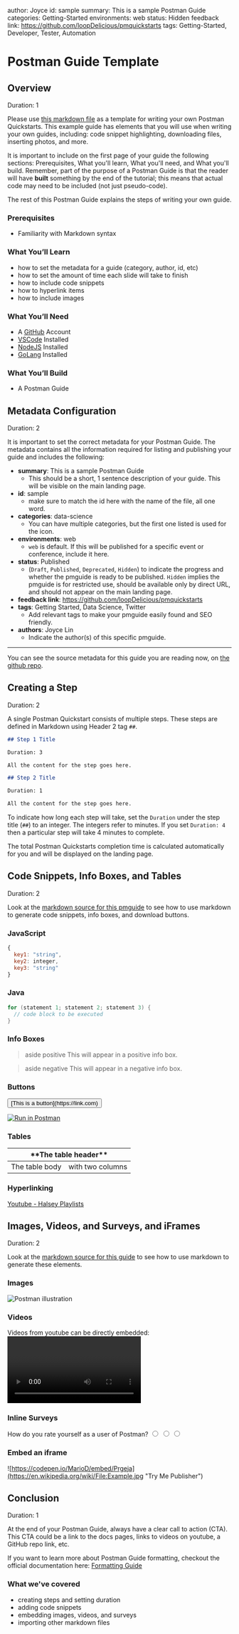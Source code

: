 author: Joyce
id: sample
summary: This is a sample Postman Guide
categories: Getting-Started
environments: web
status: Hidden
feedback link: https://github.com/loopDelicious/pmquickstarts
tags: Getting-Started, Developer, Tester, Automation

# Postman Guide Template

<!-- ------------------------ -->

## Overview

Duration: 1

Please use [this markdown file](https://raw.githubusercontent.com/loopDelicious/pmquickstarts/master/site/pmguides/src/sample/sample.md) as a template for writing your own Postman Quickstarts. This example guide has elements that you will use when writing your own guides, including: code snippet highlighting, downloading files, inserting photos, and more.

It is important to include on the first page of your guide the following sections: Prerequisites, What you'll learn, What you'll need, and What you'll build. Remember, part of the purpose of a Postman Guide is that the reader will have **built** something by the end of the tutorial; this means that actual code may need to be included (not just pseudo-code).

The rest of this Postman Guide explains the steps of writing your own guide.

### Prerequisites

- Familiarity with Markdown syntax

### What You’ll Learn

- how to set the metadata for a guide (category, author, id, etc)
- how to set the amount of time each slide will take to finish
- how to include code snippets
- how to hyperlink items
- how to include images

### What You’ll Need

- A [GitHub](https://github.com/) Account
- [VSCode](https://code.visualstudio.com/download) Installed
- [NodeJS](https://nodejs.org/en/download/) Installed
- [GoLang](https://golang.org/doc/install) Installed

### What You’ll Build

- A Postman Guide

<!-- ------------------------ -->

## Metadata Configuration

Duration: 2

It is important to set the correct metadata for your Postman Guide. The metadata contains all the information required for listing and publishing your guide and includes the following:

- **summary**: This is a sample Postman Guide
  - This should be a short, 1 sentence description of your guide. This will be visible on the main landing page.
- **id**: sample
  - make sure to match the id here with the name of the file, all one word.
- **categories**: data-science
  - You can have multiple categories, but the first one listed is used for the icon.
- **environments**: web
  - `web` is default. If this will be published for a specific event or conference, include it here.
- **status**: Published
  - (`Draft`, `Published`, `Deprecated`, `Hidden`) to indicate the progress and whether the pmguide is ready to be published. `Hidden` implies the pmguide is for restricted use, should be available only by direct URL, and should not appear on the main landing page.
- **feedback link**: https://github.com/loopDelicious/pmquickstarts
- **tags**: Getting Started, Data Science, Twitter
  - Add relevant tags to make your pmguide easily found and SEO friendly.
- **authors**: Joyce Lin
  - Indicate the author(s) of this specific pmguide.

---

You can see the source metadata for this guide you are reading now, on [the github repo](https://raw.githubusercontent.com/loopDelicious/pmquickstarts/master/site/pmguides/src/sample/sample.md).

<!-- ------------------------ -->

## Creating a Step

Duration: 2

A single Postman Quickstart consists of multiple steps. These steps are defined in Markdown using Header 2 tag `##`.

```markdown
## Step 1 Title

Duration: 3

All the content for the step goes here.

## Step 2 Title

Duration: 1

All the content for the step goes here.
```

To indicate how long each step will take, set the `Duration` under the step title (`##`) to an integer. The integers refer to minutes. If you set `Duration: 4` then a particular step will take 4 minutes to complete.

The total Postman Quickstarts completion time is calculated automatically for you and will be displayed on the landing page.

<!-- ------------------------ -->

## Code Snippets, Info Boxes, and Tables

Duration: 2

Look at the [markdown source for this pmguide](https://raw.githubusercontent.com/loopDelicious/pmquickstarts/master/site/pmguides/src/sample/sample.md) to see how to use markdown to generate code snippets, info boxes, and download buttons.

### JavaScript

```javascript
{
  key1: "string",
  key2: integer,
  key3: "string"
}
```

### Java

```java
for (statement 1; statement 2; statement 3) {
  // code block to be executed
}
```

### Info Boxes

> aside positive
> This will appear in a positive info box.

> aside negative
> This will appear in a negative info box.

### Buttons

<button>
  [This is a button](https://link.com)
</button>

[![Run in Postman](_shared_assets/button.svg)](https://god.gw.postman.com/run-collection/1559645-032fb22a-9afb-4c56-b8f0-4042db96a4f3?action=collection%2Ffork&collection-url=entityId%3D1559645-032fb22a-9afb-4c56-b8f0-4042db96a4f3%26entityType%3Dcollection%26workspaceId%3D7a8604d2-6966-4313-8b07-282d2ba5501c)

### Tables

<table>
    <thead>
        <tr>
            <th colspan="2"> **The table header** </th>
        </tr>
    </thead>
    <tbody>
        <tr>
            <td>The table body</td>
            <td>with two columns</td>
        </tr>
    </tbody>
</table>

### Hyperlinking

[Youtube - Halsey Playlists](https://www.youtube.com/user/iamhalsey/playlists)

<!-- ------------------------ -->

## Images, Videos, and Surveys, and iFrames

Duration: 2

Look at the [markdown source for this guide](https://raw.githubusercontent.com/loopDelicious/pmquickstarts/master/site/pmguides/src/sample/sample.md) to see how to use markdown to generate these elements.

### Images

![Postman illustration](assets/SAMPLE.jpg)

### Videos

Videos from youtube can be directly embedded:
<video id="tw7x3yBpU1Y"></video>

### Inline Surveys

<form>
  <name>How do you rate yourself as a user of Postman?</name>
  <input type="radio" value="Beginner">
  <input type="radio" value="Intermediate">
  <input type="radio" value="Advanced">
</form>

### Embed an iframe

![https://codepen.io/MarioD/embed/Prgeja](https://en.wikipedia.org/wiki/File:Example.jpg "Try Me Publisher")

<!-- ------------------------ -->

## Conclusion

Duration: 1

At the end of your Postman Guide, always have a clear call to action (CTA). This CTA could be a link to the docs pages, links to videos on youtube, a GitHub repo link, etc.

If you want to learn more about Postman Guide formatting, checkout the official documentation here: [Formatting Guide](https://github.com/googlecodelabs/tools/blob/master/FORMAT-GUIDE.md)

### What we've covered

- creating steps and setting duration
- adding code snippets
- embedding images, videos, and surveys
- importing other markdown files
